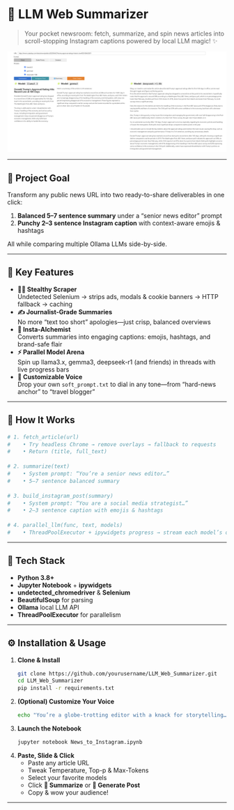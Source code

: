 # 🎩 LLM Web Summarizer

> Your pocket newsroom: fetch, summarize, and spin news articles into scroll-stopping Instagram captions powered by local LLM magic! ✨

![Demo Output](AI_Summarizer_Output.png)

---

## 🎯 Project Goal

Transform any public news URL into two ready-to-share deliverables in one click:
1. **Balanced 5–7 sentence summary** under a “senior news editor” prompt  
2. **Punchy 2–3 sentence Instagram caption** with context-aware emojis & hashtags  

All while comparing multiple Ollama LLMs side-by-side.

---

## 🚀 Key Features

- **🕵️‍♂️ Stealthy Scraper**  
  Undetected Selenium → strips ads, modals & cookie banners → HTTP fallback → caching  
- **✍️ Journalist-Grade Summaries**  
  No more “text too short” apologies—just crisp, balanced overviews  
- **📸 Insta-Alchemist**  
  Converts summaries into engaging captions: emojis, hashtags, and brand-safe flair  
- **⚡ Parallel Model Arena**  
  Spin up llama3.x, gemma3, deepseek-r1 (and friends) in threads with live progress bars  
- **🎨 Customizable Voice**  
  Drop your own `soft_prompt.txt` to dial in any tone—from “hard-news anchor” to “travel blogger”

---

## 🧠 How It Works

```python
# 1. fetch_article(url)
#    • Try headless Chrome → remove overlays → fallback to requests
#    • Return (title, full_text)

# 2. summarize(text)
#    • System prompt: “You’re a senior news editor…”
#    • 5–7 sentence balanced summary

# 3. build_instagram_post(summary)
#    • System prompt: “You are a social media strategist…”
#    • 2–3 sentence caption with emojis & hashtags

# 4. parallel_llm(func, text, models)
#    • ThreadPoolExecutor + ipywidgets progress → stream each model’s output
```

---

## 🎨 Tech Stack

- **Python 3.8+**  
- **Jupyter Notebook** + **ipywidgets**  
- **undetected_chromedriver** & **Selenium**  
- **BeautifulSoup** for parsing  
- **Ollama** local LLM API  
- **ThreadPoolExecutor** for parallelism  

---

## ⚙️ Installation & Usage

1. **Clone & Install**  
   ```bash
   git clone https://github.com/yourusername/LLM_Web_Summarizer.git
   cd LLM_Web_Summarizer
   pip install -r requirements.txt
   ```  
2. **(Optional) Customize Your Voice**  
   ```bash
   echo "You’re a globe-trotting editor with a knack for storytelling…" > soft_prompt.txt
   ```  
3. **Launch the Notebook**  
   ```bash
   jupyter notebook News_to_Instagram.ipynb
   ```  
4. **Paste, Slide & Click**  
   - Paste any article URL  
   - Tweak Temperature, Top-p & Max-Tokens  
   - Select your favorite models  
   - Click **🧠 Summarize** or **📸 Generate Post**  
   - Copy & wow your audience!

---

